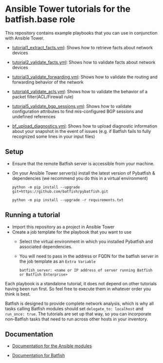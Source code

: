 # Ansible Tower tutorials for the batfish.base role

This repository contains example playbooks that you can use in conjunction with Ansible Tower.

- [tutorial1_extract_facts.yml](playbooks/tutorial1_extract_facts.yml): Shows how to retrieve facts about network devices

- [tutorial2_validate_facts.yml](playbooks/tutorial2_validate_facts.yml): Shows how to validate facts about network devices

- [tutorial3_validate_forwarding.yml](playbooks/tutorial3_validate_forwarding.yml): Shows how to validate the routing and forwarding behavior of the network

- [tutorial4_validate_acls.yml](playbooks/tutorial4_validate_acls.yml): Shows how to validate the behavior of a packet filter(ACL/Firewall rule) 

- [tutorial5_validate_bgp_sessions.yml](playbooks/tutorial5_validate_bgp_sessions.yml): Shows how to validate configuration attributes to find mis-configured BGP sessions and undefined references

- [bf_upload_diagnostics.yml](playbooks/bf_upload_diagnostics.yml): Shows how to upload diagnostic information about your snapshot in the event of issues (e.g. if Batfish fails to fully recognized some lines in your input files)

## Setup

- Ensure that the remote Batfish server is accessible from your machine.

- On your Ansible Tower server(s) install the latest version of Pybatfish & dependencies (we recommend you do this in a virtual environment)

  `python -m pip install --upgrade git+https://github.com/batfish/pybatfish.git`
  
  `python -m pip install --upgrade -r requirements.txt`
  

## Running a tutorial

- Import this repository as a project in Ansible Tower
- Create a job template for the playbook that you want to use
  - Select the virtual environment in which you installed Pybatfish and associated dependencies.
  - You will need to pass in the address or FQDN for the batfish server in the job template as an `Extra Variable`
  
     `batfish_server: <name or IP address of server running Batfish or Batfish Enterprise>`
  

Each playbook is a standalone tutorial, it does not depend on other tutorials having been run first. So feel free to execute them in whatever order you think is best.

Batfish is designed to provide complete network analysis, which is why all tasks calling Batfish modules should set `delegate_to: localhost` and `run_once: true`. The tutorials are set up that way, so you can incorporate non-Batfish tasks that need to run across other hosts in your inventory.


## Documentation

 - [Documentation for the Ansible modules](https://github.com/batfish/ansilbe/tree/master/docs/README.md)

 - [Documentation for Batfish](https://github.com/batfish/batfish)

